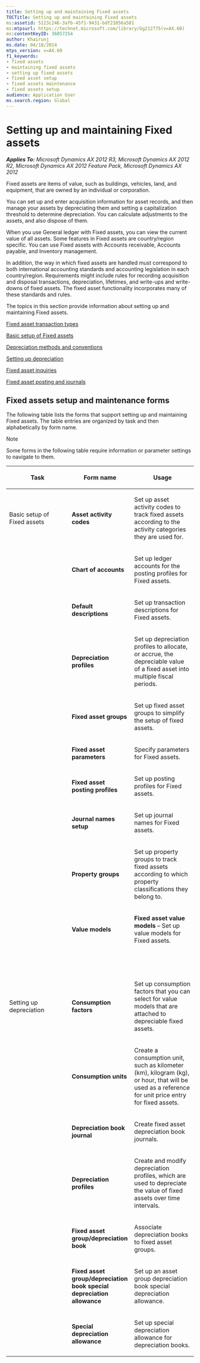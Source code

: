 ```yaml
---
title: Setting up and maintaining Fixed assets
TOCTitle: Setting up and maintaining Fixed assets
ms:assetid: 5123c246-3afb-45f1-9431-bdf21056a581
ms:mtpsurl: https://technet.microsoft.com/library/Gg212775(v=AX.60)
ms:contentKeyID: 36057254
author: Khairunj
ms.date: 04/18/2014
mtps_version: v=AX.60
f1_keywords:
- fixed assets
- maintaining fixed assets
- setting up fixed assets
- fixed asset setup
- fixed assets maintenance
- fixed assets setup
audience: Application User
ms.search.region: Global
---
```


# Setting up and maintaining Fixed assets 


_**Applies To:** Microsoft Dynamics AX 2012 R3, Microsoft Dynamics AX 2012 R2, Microsoft Dynamics AX 2012 Feature Pack, Microsoft Dynamics AX 2012_

Fixed assets are items of value, such as buildings, vehicles, land, and equipment, that are owned by an individual or corporation.

You can set up and enter acquisition information for asset records, and then manage your assets by depreciating them and setting a capitalization threshold to determine depreciation. You can calculate adjustments to the assets, and also dispose of them.

When you use General ledger with Fixed assets, you can view the current value of all assets. Some features in Fixed assets are country/region specific. You can use Fixed assets with Accounts receivable, Accounts payable, and Inventory management.

In addition, the way in which fixed assets are handled must correspond to both international accounting standards and accounting legislation in each country/region. Requirements might include rules for recording acquisition and disposal transactions, depreciation, lifetimes, and write-ups and write-downs of fixed assets. The fixed asset functionality incorporates many of these standards and rules.

The topics in this section provide information about setting up and maintaining Fixed assets.

[Fixed asset transaction types](fixed-asset-transaction-types.md)

[Basic setup of Fixed assets](basic-setup-of-fixed-assets.md)

[Depreciation methods and conventions](depreciation-methods-and-conventions.md)

[Setting up depreciation](setting-up-depreciation.md)

[Fixed asset inquiries](fixed-asset-inquiries.md)

[Fixed asset posting and journals](fixed-asset-posting-and-journals.md)

## Fixed assets setup and maintenance forms

The following table lists the forms that support setting up and maintaining Fixed assets. The table entries are organized by task and then alphabetically by form name.


> [!NOTE]
> <P>Some forms in the following table require information or parameter settings to navigate to them.</P>



<table>
<colgroup>
<col style="width: 33%" />
<col style="width: 33%" />
<col style="width: 33%" />
</colgroup>
<thead>
<tr class="header">
<th><p>Task</p></th>
<th><p>Form name</p></th>
<th><p>Usage</p></th>
</tr>
</thead>
<tbody>
<tr class="odd">
<td><p>Basic setup of Fixed assets</p></td>
<td><p><strong>Asset activity codes</strong></p></td>
<td><p>Set up asset activity codes to track fixed assets according to the activity categories they are used for.</p></td>
</tr>
<tr class="even">
<td><p></p></td>
<td><p><strong>Chart of accounts</strong></p></td>
<td><p>Set up ledger accounts for the posting profiles for Fixed assets.</p></td>
</tr>
<tr class="odd">
<td><p></p></td>
<td><p><strong>Default descriptions</strong></p></td>
<td><p>Set up transaction descriptions for Fixed assets.</p></td>
</tr>
<tr class="even">
<td><p></p></td>
<td><p><strong>Depreciation profiles</strong></p></td>
<td><p>Set up depreciation profiles to allocate, or accrue, the depreciable value of a fixed asset into multiple fiscal periods.</p></td>
</tr>
<tr class="odd">
<td><p></p></td>
<td><p><strong>Fixed asset groups</strong></p></td>
<td><p>Set up fixed asset groups to simplify the setup of fixed assets.</p></td>
</tr>
<tr class="even">
<td><p></p></td>
<td><p><strong>Fixed asset parameters</strong></p></td>
<td><p>Specify parameters for Fixed assets.</p></td>
</tr>
<tr class="odd">
<td><p></p></td>
<td><p><strong>Fixed asset posting profiles</strong></p></td>
<td><p>Set up posting profiles for Fixed assets.</p></td>
</tr>
<tr class="even">
<td><p></p></td>
<td><p><strong>Journal names setup</strong></p></td>
<td><p>Set up journal names for Fixed assets.</p></td>
</tr>
<tr class="odd">
<td><p></p></td>
<td><p><strong>Property groups</strong></p></td>
<td><p>Set up property groups to track fixed assets according to which property classifications they belong to.</p></td>
</tr>
<tr class="even">
<td><p></p></td>
<td><p><strong>Value models</strong></p></td>
<td><p><strong>Fixed asset value models</strong> – Set up value models for Fixed assets.</p></td>
</tr>
<tr class="odd">
<td><p> </p></td>
<td><p> </p></td>
<td><p> </p></td>
</tr>
<tr class="even">
<td><p>Setting up depreciation</p></td>
<td><p><strong>Consumption factors</strong></p></td>
<td><p>Set up consumption factors that you can select for value models that are attached to depreciable fixed assets.</p></td>
</tr>
<tr class="odd">
<td><p></p></td>
<td><p><strong>Consumption units</strong></p></td>
<td><p>Create a consumption unit, such as kilometer (km), kilogram (kg), or hour, that will be used as a reference for unit price entry for fixed assets.</p></td>
</tr>
<tr class="even">
<td><p></p></td>
<td><p><strong>Depreciation book journal</strong></p></td>
<td><p>Create fixed asset depreciation book journals.</p></td>
</tr>
<tr class="odd">
<td><p></p></td>
<td><p><strong>Depreciation profiles</strong></p></td>
<td><p>Create and modify depreciation profiles, which are used to depreciate the value of fixed assets over time intervals.</p></td>
</tr>
<tr class="even">
<td><p></p></td>
<td><p><strong>Fixed asset group/depreciation book</strong></p></td>
<td><p>Associate depreciation books to fixed asset groups.</p></td>
</tr>
<tr class="odd">
<td><p></p></td>
<td><p><strong>Fixed asset group/depreciation book special depreciation allowance</strong></p></td>
<td><p>Set up an asset group depreciation book special depreciation allowance.</p></td>
</tr>
<tr class="even">
<td><p></p></td>
<td><p><strong>Special depreciation allowance</strong></p></td>
<td><p>Set up special depreciation allowance for depreciation books.</p></td>
</tr>
</tbody>
</table>

  


